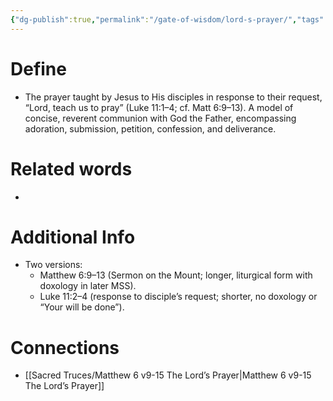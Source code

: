 ```yaml
---
{"dg-publish":true,"permalink":"/gate-of-wisdom/lord-s-prayer/","tags":["#GateWisdom","#L","#P"]}
---
```


# Define
- The prayer taught by Jesus to His disciples in response to their request, “Lord, teach us to pray” (Luke 11:1–4; cf. Matt 6:9–13). A model of concise, reverent communion with God the Father, encompassing adoration, submission, petition, confession, and deliverance.

# Related words
- 

# Additional Info
- Two versions:
    - Matthew 6:9–13 (Sermon on the Mount; longer, liturgical form with doxology in later MSS).
    - Luke 11:2–4 (response to disciple’s request; shorter, no doxology or “Your will be done”).

# Connections
- [[Sacred Truces/Matthew 6 v9-15 The Lord’s Prayer\|Matthew 6 v9-15 The Lord’s Prayer]]


